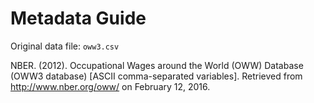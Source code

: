 # Metadata Guide

Original data file: `oww3.csv`

NBER. (2012). Occupational Wages around the World (OWW) Database 
(OWW3 database) [ASCII comma-separated variables]. Retrieved from 
http://www.nber.org/oww/ on February 12, 2016.